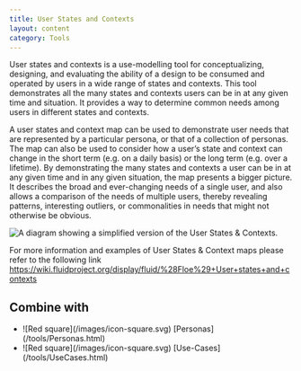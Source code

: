 ```yaml
---
title: User States and Contexts
layout: content
category: Tools
---
```


User states and contexts is a use-modelling tool for conceptualizing, designing, and evaluating the ability of a design to be consumed and operated by users in a wide range of states and contexts. This tool demonstrates all the many states and contexts users can be in at any given time and situation. It provides a way to determine common needs among users in different states and contexts.

A user states and context map can be used to demonstrate user needs that are represented by a particular persona, or that of a collection of personas. The map can also be used to consider how a user’s state and context can change in the short term (e.g. on a daily basis) or the long term (e.g. over a lifetime). By demonstrating the many states and contexts a user can be in at any given time and in any given situation, the map presents a bigger picture. It describes the broad and ever-changing needs of a single user, and also allows a comparison of the needs of multiple users, thereby revealing patterns, interesting outliers, or commonalities in needs that might not otherwise be obvious. 

![A diagram showing a simplified version of the User States & Contexts.](/images/User_States_And_Contexts.jpg)

For more information and examples of User States & Context maps please refer to the following link https://wiki.fluidproject.org/display/fluid/%28Floe%29+User+states+and+contexts

## Combine with
<ul class="docs-inclusive-design-guides-articleContentUseWhyHow"><li>![Red square](/images/icon-square.svg) [Personas](/tools/Personas.html)</li>
<li>![Red square](/images/icon-square.svg) [Use-Cases](/tools/UseCases.html)</li></ul>

